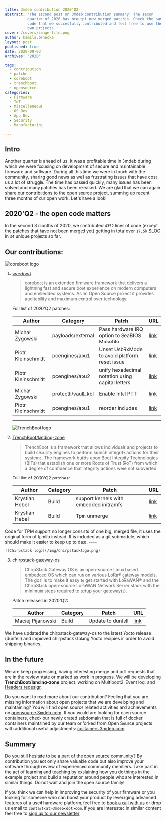 ```yaml
---
title: 3mdeb contribution 2020'Q2
abstract: 'The second post on 3mdeb contribution summary! The secon
          quarter of 2020 has brought new merged patches. Check the samples of
          code that we succesfully contributed and feel free to use them in your
          own projects.'
cover: /covers/image-file.png
author: kamila.banecka
layout: post
published: true
date: 2020-09-03
archives: "2020"

tags:
  - contribution
  - patche
  - coreboot
  - trenchboot
  - opensource
categories:
  - Firmware
  - IoT
  - Miscellaneous
  - OS Dev
  - App Dev
  - Security
  - Manufacturing

---
```


## Intro

Another quarter is ahead of us. It was a profitable time in 3mdeb during
which we were focusing on development of secure and maintainable
firmware and software. During all this time we were in touch with the
community, sharing good news as well as frustrating issues that have cost us a
lot of struggle. The time has passed quickly, many issues has been solved and
many patches has been released. We are glad that we can again share our contributions to the open
source project, summing up recent three months of our open work. Let's have a look!

## 2020'Q2 - the open code matters

In the second 3 months of 2020, we contributed `4352` lines of code (except the
patches that have not been merged yet) getting in total over `17,5k`
[SLOC](https://en.wikipedia.org/wiki/Source_lines_of_code) in `34` unique
projects so far.

## Our contributions:

![coreboot logo](/covers/coreboot-logo.svg)

1. [coreboot](https://coreboot.org/)

    >  coreboot is an extended firmware framework that delivers a lightning fast
    >  and secure boot experience on modern computers and embedded systems. As
    >  an Open Source project it provides auditability and maximum control over
    >  technology.

    Full list of 2020'Q2 patches:

    Author             | Category            | Patch | URL
    -------------------|---------------------|-------|----
    Michał Żygowski    | payloads/external   | Pass hardware IRQ option to SeaBIOS Makefile | [link](https://review.coreboot.org/c/coreboot/+/41147)
    Piotr Kleinschmidt | pcengines/apu1      | Unset UsbRxMode to avoid platform reset issue | [link](https://review.coreboot.org/c/coreboot/+/41627)
    Piotr Kleinschmidt | pcengines/apu2      | unify hexadecimal notation using capital letters | [link](https://review.coreboot.org/c/coreboot/+/42388)
    Michał Żygowski    | protectli/vault_kbl | Enable Intel PTT | [link](https://review.coreboot.org/c/coreboot/+/42565)     
    Piotr Kleinschmidt | pcengines/apu1      | reorder includes | [link](https://review.coreboot.org/c/coreboot/+/42512)

    ---

    ![TrenchBoot logo](/covers/trenchboot-logo.png)

2. [TrenchBoot/landing-zone](https://github.com/TrenchBoot/landing-zone/)

    > TrenchBoot is a framework that allows individuals and projects to build
    > security engines to perform launch integrity actions for their systems.
    > The framework builds upon Boot Integrity Technologies (BITs) that
    > establish one or more Roots of Trust (RoT) from which a degree of
    > confidence that integrity actions were not subverted.

    Full list of 2020'Q2 patches:

    Author          | Category | Patch | URL
    ----------------|----------|-------|----
    Krystian Hebel  | Build    | support kernels with embedded initramfs   | [link](https://github.com/TrenchBoot/landing-zone/pull/54)
    Krystian Hebel  | Build    | Tpm unmerge | [link](https://github.com/TrenchBoot/landing-zone/pull/53)

Code for TPM support no longer consists of one big, merged file, it uses the
original form of tpmlib instead. It is included as a git submodule, which should
make it easier to keep up to date.
    ----


    ![Chirpstack logo](/img/chirpstacklogo.png)
3. [chirpstack-gateway-os](https://www.chirpstack.io/gateway-os/)

    > ChirpStack Gateway OS is an open-source Linux based embedded OS which can run on
    > various LoRa® gateway models. The goal is to make it easy to get started with
    > LoRaWAN® and the ChirpStack open-source LoRaWAN Network Server stack with the
    > minimum steps required to setup your gateway(s).

     Patch released in 2020'Q2:

     Author          | Category | Patch | URL
     ----------------|----------|-------|----
    Maciej Pijanowski | Build   | Update to dunfell | [link](https://github.com/brocaar/chirpstack-gateway-os/commit/a8170775aaadb108f2078aa213adcde37e4a6da8)

We have updated the chirpstack-gateway-os to the latest Yocto release (dunfell)
and improved chirpstack Golang Yocto recipies in order to avoid shipping
binaries.

## In the future

We are keep progressing, having interesting merge and pull requests that are in
the review state or marked as work in progress. We will be developing
**TrenchBoot/landing-zone** project, working on [Multiboot2](https://github.com/TrenchBoot/landing-zone/pull/28), [Event log](https://github.com/TrenchBoot/landing-zone/pull/52), and [Headers redesign](https://github.com/TrenchBoot/landing-zone/pull/56).

Do you want to read more about our contribution? Feeling that you are missing
information about open projects that we are developing and maintaining? You will
find open source related activities and achievements on
 [opensource.3mdeb.com](https://opensource.3mdeb.com/). If you would are looking
for open source containers, check our newly crated subdomain that is full of
docker containers maintained by our team or forked from Open Source projects
with additional useful adjustments: [containers.3mdeb.com](https://containers.3mdeb.com/).

## Summary

Do you still hesitate to be a part of the open source community? By contribution
you not only share valuable code but also improve your software through review
of experienced community members. Take part in the act of learning and teaching
by explaining how you do things in the example project and build a reputation
around people who are interested in similar things. Do not wait and join the
open source family!

If you think we can help in improving the security of your firmware or you
looking for someone who can boost your product by leveraging advanced features
of a used hardware platform, feel free to [book a call with
us](https://calendly.com/3mdeb/consulting-remote-meeting) or drop us email to
`contact<at>3mdeb<dot>com`. If you are interested in similar content feel free
to [sign up to our newsletter](http://eepurl.com/doF8GX)
